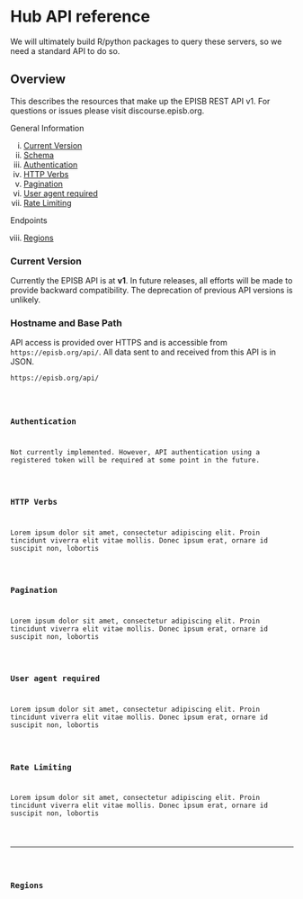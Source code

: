 # Hub API reference

We will ultimately build R/python packages to query these servers, so we need a standard API to do so.


<div>
<h2>Overview</h2>
<p class="lead">This describes the resources that make up the EPISB REST API v1. For questions or issues please visit discourse.episb.org.</p>
<p class="lead">General Information</p>
<ol type="i">
  <li><a href="#current-version">Current Version</a></li>
  <li><a href="#host">Schema</a></li>
  <li><a href="#authentication">Authentication</a></li>
  <li><a href="#http-verbs">HTTP Verbs</a></li>
  <li><a href="#pagination">Pagination</a></li>
  <li><a href="#user-agent-required">User agent required</a></li>
  <li><a href="#rate-limiting">Rate Limiting</a></li>
</ol>

<p class="lead">Endpoints</p>
<ol type="i" start="8">
  <li><a href="#regions">Regions</a></li>
</ol>
</div>

<h3><a name="current-version">Current Version</a></h3>
<p>Currently the EPISB API is at <b>v1</b>. In future releases, all efforts will be made to provide backward compatibility. The deprecation
of previous API versions is unlikely.</p>

<h3><a name="host">Hostname and Base Path</a></h3>
<p>API access is provided over HTTPS and is accessible from <code>https://episb.org/api/</code>. All data sent to and received from this API is in JSON.</p>
<pre><code>https://episb.org/api/</secrets/v1/&lt;api_endpoint&gt;
</code></pre>

<h3><a name="authentication">Authentication</a></h3>
<p>Not currently implemented. However, API authentication using a registered token will be required at some point in the future.</p>

<h3><a name="http-verbs">HTTP Verbs</a></h3>
<p>Lorem ipsum dolor sit amet, consectetur adipiscing elit. Proin tincidunt viverra elit vitae mollis. Donec ipsum erat, ornare id suscipit non, lobortis</p>

<h3><a name="pagination">Pagination</a></h3>
<p>Lorem ipsum dolor sit amet, consectetur adipiscing elit. Proin tincidunt viverra elit vitae mollis. Donec ipsum erat, ornare id suscipit non, lobortis</p>

<h3><a name="user-agent-required">User agent required</a></h3>
<p>Lorem ipsum dolor sit amet, consectetur adipiscing elit. Proin tincidunt viverra elit vitae mollis. Donec ipsum erat, ornare id suscipit non, lobortis</p>

<h3><a name="rate-limiting">Rate Limiting</a></h3>
<p>Lorem ipsum dolor sit amet, consectetur adipiscing elit. Proin tincidunt viverra elit vitae mollis. Donec ipsum erat, ornare id suscipit non, lobortis</p>

<hr />

<h3><a name="regions">Regions</a></h3>


